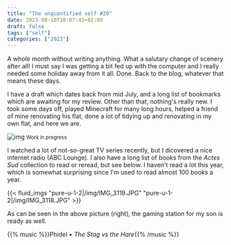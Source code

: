 ```yaml
---
title: "The unquantified self #29"
date: 2023-08-10T10:07:43+02:00
draft: false
tags: ["self"]
categories: ["2023"]
---
```


A whole month without writing anything. What a salutary change of scenery after all! I must say I was getting a bit fed up with the computer and I really needed some holiday away from it all. Done. Back to the blog, whatever that means these days.

I have a draft which dates back from mid July, and a long list of bookmarks which are awaiting for my review. Other than that, nothing's really new. I took some days off, played Minecraft for many long hours, helped a friend of mine renovating his flat, done a lot of tidying up and renovating in my own flat, and here we are.

![img](/img/71215120353__5685D54D-29EF-45C7-9B85-C4D59254638D.JPG)
<small>Work in progress</small>

I watched a lot of not-so-great TV series recently, but I dicovered a nice internet radio (ABC Lounge). I also have a long list of books from the _Actes Sud_ collection to read or reread, but see below. I haven't read a lot this year, which is somewhat surprising since I'm used to read almost 100 books a year.

{{< fluid_imgs
"pure-u-1-2|/img/IMG_3119.JPG"
"pure-u-1-2|/img/IMG_3118.JPG" >}}

As can be seen in the above picture (right), the gaming station for my son is ready as well.

{{% music %}}Phidel • _The Stag vs the Hare_{{% /music %}}
